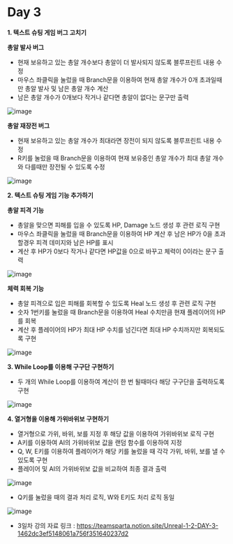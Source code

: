 # Day 3
**1. 텍스트 슈팅 게임 버그 고치기**
   
**총알 발사 버그**

- 현재 보유하고 있는 총알 개수보다 총알이 더 발사되지 않도록 블루프린트 내용 수정
- 마우스 좌클릭을 눌렀을 때 Branch문을 이용하여 현재 총알 개수가 0개 초과일때만 총알 발사 및 남은 총알 개수 계산
- 남은 총알 개수가 0개보다 작거나 같다면 총알이 없다는 문구만 출력

![image](https://github.com/user-attachments/assets/cf407109-30a2-4729-8eef-04375c6594b8)


**총알 재장전 버그**

- 현재 보유하고 있는 총알 개수가 최대라면 장전이 되지 않도록 블루프린트 내용 수정
- R키를 눌렀을 때 Branch문을 이용하여 현재 보유중인 총알 개수가 최대 총알 개수와 다를때만 장전될 수 있도록 수정

![image](https://github.com/user-attachments/assets/b65ca75a-a292-418a-814c-921d18a65762)


**2. 텍스트 슈팅 게임 기능 추가하기**

**총알 피격 기능**

- 총알을 맞으면 피해를 입을 수 있도록 HP, Damage 노드 생성 후 관련 로직 구현
- 마우스 좌클릭을 눌렀을 때 Branch문을 이용하여 HP 계산 후 남은 HP가 0을 초과할경우 피격 데미지와 남은 HP를 표시
- 계산 후 HP가 0보다 작거나 같다면 HP값을 0으로 바꾸고 체력이 0이라는 문구 출력

![image](https://github.com/user-attachments/assets/21d43fbb-da1b-4a1b-af66-d6cce0bb4e01)


**체력 회복 기능**

- 총알 피격으로 입은 피해를 회복할 수 있도록 Heal 노드 생성 후 관련 로직 구현
- 숫자 1번키를 눌렀을 때 Branch문을 이용하여 Heal 수치만큼 현재 플레이어의 HP를 회복
- 계산 후 플레이어의 HP가 최대 HP 수치를 넘긴다면 최대 HP 수치까지만 회복되도록 구현

![image](https://github.com/user-attachments/assets/ee162035-986f-4c08-aa37-8ac485ecdfd4)

**3. While Loop를 이용해 구구단 구현하기**

- 두 개의 While Loop를 이용하여 계산이 한 번 될때마다 해당 구구단을 출력하도록 구현

![image](https://github.com/user-attachments/assets/5fe5312a-106f-4790-bca6-492b53f03e01)

**4. 열거형을 이용해 가위바위보 구현하기**

- 열거형으로 가위, 바위, 보를 지정 후 해당 값을 이용하여 가위바위보 로직 구현
- A키를 이용하여 AI의 가위바위보 값을 랜덤 함수를 이용하여 지정
- Q, W, E키를 이용하여 플레이어가 해당 키를 눌렀을 때 각각 가위, 바위, 보를 낼 수 있도록 구현
- 플레이어 및 AI의 가위바위보 값을 비교하여 최종 결과 출력

![image](https://github.com/user-attachments/assets/b33a6996-40ff-4f6e-a4fe-86ae29980bb5)

- Q키를 눌렀을 때의 결과 처리 로직, W와 E키도 처리 로직 동일

![image](https://github.com/user-attachments/assets/4519bf77-441e-419a-9d78-41cf2dd5ab2f)

- 3일차 강의 자료 링크 : https://teamsparta.notion.site/Unreal-1-2-DAY-3-1462dc3ef5148061a756f351640237d2
